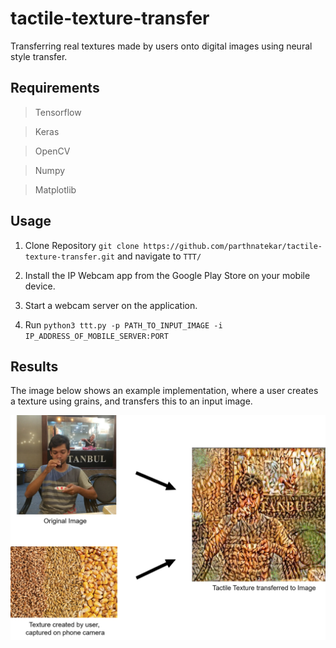 # tactile-texture-transfer
Transferring real textures made by users onto digital images using neural style transfer.

## Requirements
> Tensorflow

> Keras

> OpenCV

> Numpy

> Matplotlib

## Usage

1. Clone Repository ```git clone https://github.com/parthnatekar/tactile-texture-transfer.git``` and navigate to ```TTT/```

2. Install the IP Webcam app from the Google Play Store on your mobile device.

3. Start a webcam server on the application.

4. Run ```python3 ttt.py -p PATH_TO_INPUT_IMAGE -i IP_ADDRESS_OF_MOBILE_SERVER:PORT```

## Results

The image below shows an example implementation, where a user creates a texture using grains, and transfers this to an input image.

<p align="center">
  <img src="./images/Picture1.png" width="600"> 
</p>

